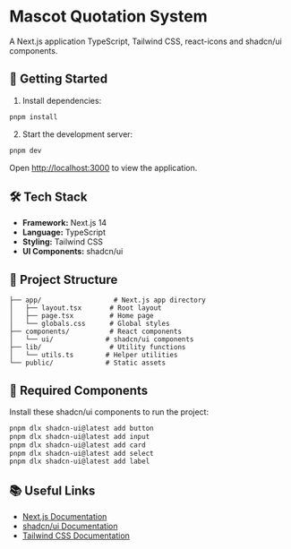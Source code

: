 # Mascot Quotation System

A Next.js application TypeScript, Tailwind CSS, react-icons and shadcn/ui components.

## 🚀 Getting Started

1. Install dependencies:
```bash
pnpm install
```

2. Start the development server:
```bash
pnpm dev
```

Open [http://localhost:3000](http://localhost:3000) to view the application.

## 🛠️ Tech Stack

- **Framework:** Next.js 14
- **Language:** TypeScript
- **Styling:** Tailwind CSS
- **UI Components:** shadcn/ui

## 📁 Project Structure

```
├── app/                  # Next.js app directory
│   ├── layout.tsx       # Root layout
│   ├── page.tsx         # Home page
│   └── globals.css      # Global styles
├── components/          # React components
│   └── ui/             # shadcn/ui components
├── lib/                 # Utility functions
│   └── utils.ts        # Helper utilities
└── public/             # Static assets
```

## 🔧 Required Components

Install these shadcn/ui components to run the project:

```bash
pnpm dlx shadcn-ui@latest add button
pnpm dlx shadcn-ui@latest add input
pnpm dlx shadcn-ui@latest add card
pnpm dlx shadcn-ui@latest add select
pnpm dlx shadcn-ui@latest add label
```

## 📚 Useful Links

- [Next.js Documentation](https://nextjs.org/docs)
- [shadcn/ui Documentation](https://ui.shadcn.com)
- [Tailwind CSS Documentation](https://tailwindcss.com/docs)
